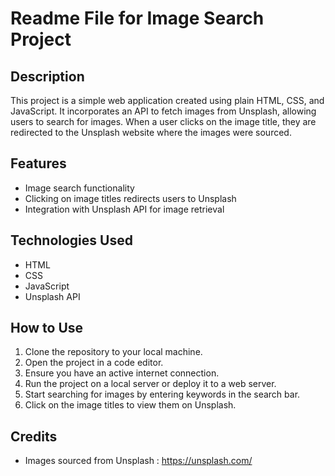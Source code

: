 # Readme File for Image Search Project

## Description
This project is a simple web application created using plain HTML, CSS, and JavaScript. It incorporates an API to fetch images from Unsplash, allowing users to search for images. When a user clicks on the image title, they are redirected to the Unsplash website where the images were sourced.

## Features
- Image search functionality
- Clicking on image titles redirects users to Unsplash
- Integration with Unsplash API for image retrieval

## Technologies Used
- HTML
- CSS
- JavaScript
- Unsplash API

## How to Use
1. Clone the repository to your local machine.
2. Open the project in a code editor.
3. Ensure you have an active internet connection.
4. Run the project on a local server or deploy it to a web server.
5. Start searching for images by entering keywords in the search bar.
6. Click on the image titles to view them on Unsplash.

## Credits
- Images sourced from Unsplash :  https://unsplash.com/



